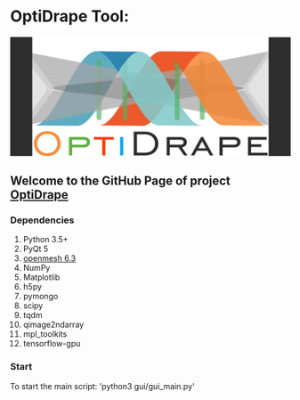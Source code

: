 # OptiDrape Tool:
![alt text](https://github.com/Cybernetics-Lab-Aachen/OptiDrape/raw/optidrape/Logo_OptiDrape_without.png "Logo Title Text 1")
## Welcome to the GitHub Page of project [OptiDrape](www.optidrape.de)

### Dependencies
1. Python 3.5+
2. PyQt 5
3. [openmesh 6.3](https://www.openmesh.org/)
4. NumPy
5. Matplotlib
6. h5py
7. pymongo
8. scipy
9. tqdm
10. qimage2ndarray
11. mpl_toolkits
12. tensorflow-gpu

### Start
To start the main script: 
'python3 gui/gui_main.py'





